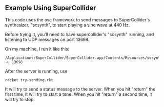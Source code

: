 ## Example Using SuperCollider

This code uses the osc framework to send messages to SuperCollider's 
synthesizer, "scsynth", to start playing a sine wave at 440 Hz.

Before trying it, you'll need to have supercollider's "scsynth"
running, and listening to UDP messages on port 13698.

On my machine, I run it like this:

    /Applications/SuperCollider/SuperCollider.app/Contents/Resources/scsynth -u 13698
 

After the server is running, use

    racket try-sending.rkt
    
It will try to send a status message
to the server. When you hit "return" the first time, it will try to
start a tone.  When you hit "return" a second time, it will try to
stop.


